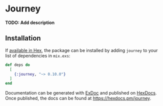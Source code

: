 # Journey

**TODO: Add description**

## Installation

If [available in Hex](https://hex.pm/docs/publish), the package can be installed
by adding `journey` to your list of dependencies in `mix.exs`:

```elixir
def deps do
  [
    {:journey, "~> 0.10.0"}
  ]
end
```

Documentation can be generated with [ExDoc](https://github.com/elixir-lang/ex_doc)
and published on [HexDocs](https://hexdocs.pm). Once published, the docs can
be found at <https://hexdocs.pm/journey>.

